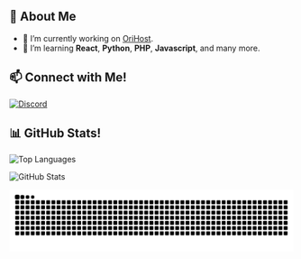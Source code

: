 ## 👋 About Me

- 🔭 I’m currently working on [OriHost](https://discord.gg/AFuEFW5uQe).
- 🌱 I’m learning **React**, **Python**, **PHP**, **Javascript**, and many more.

## 📫 Connect with Me!

<a href="https://discord.com/channels/@me/1064119507108507648">
  <img src="https://discord.c99.nl/widget/theme-1/1064119507108507648.png" alt="Discord" />
</a>

## 📊 GitHub Stats!

<p>
  <img src="https://github-readme-stats.vercel.app/api/top-langs?username=freeutka&show_icons=true&locale=en&layout=compact&theme=radical" alt="Top Languages" />
</p>
<p>
  <img src="https://github-readme-stats.vercel.app/api?username=freeutka&show_icons=true&locale=en&theme=radical" alt="GitHub Stats" />
</p>
<img src="https://raw.githubusercontent.com/freeutka/freeutka/output/snake.svg" alt="Snake animation" />
